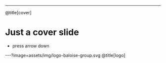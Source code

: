 ---
@title[cover]
# Just a cover slide
- press arrow down

---?image=assets/img/logo-baloise-group.svg
@title[logo]
